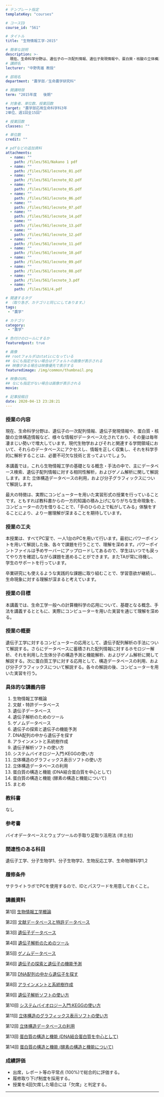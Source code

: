 ```yaml
---
# テンプレート指定
templateKey: "courses"

# コースID
course_id: "561"

# タイトル
title: "生物情報工学-2015"

# 簡単な説明
description: >-
  現在、生命科学分野は、遺伝子の一次配列情報、遺伝子発現情報や、蛋白質・核酸の立体構造情報など、様々な情報がデータベース化されており、その量は毎年凄まじい勢いで増大しています。現代生物学およびそれと関連する学問領域において、それらのデータベースにアクセスし、情報を正しく収集し、それを科学手的に解析することは、必要不可欠な技術と言ってよいでしょう。本講義では，これら生物情報工学の基礎となる概念・手 ....
# 講師名
lecturer: "中野秀雄 教授"

# 部局名
department: "農学部／生命農学研究科"

# 開講時限
term: "2015年度	後期"

# 対象者、単位数、授業回数
target: "農学部応用生命科学科3年
2単位、週1回全15回"

# 授業回数
classes: ""

# 単位数
credit: ""

# pdfなどの追加資料
attachments:
  - name: "" 
    path: /files/561/Nakano 1 pdf
  - name: "" 
    path: /files/561/lecnote_01.pdf
  - name: "" 
    path: /files/561/lecnote_02.pdf
  - name: "" 
    path: /files/561/lecnote_05.pdf
  - name: "" 
    path: /files/561/lecnote_06.pdf
  - name: "" 
    path: /files/561/lecnote_07.pdf
  - name: "" 
    path: /files/561/lecnote_14.pdf
  - name: "" 
    path: /files/561/lecnote_13.pdf
  - name: "" 
    path: /files/561/lecnote_12.pdf
  - name: "" 
    path: /files/561/lecnote_11.pdf
  - name: "" 
    path: /files/561/lecnote_10.pdf
  - name: "" 
    path: /files/561/lecnote_09.pdf
  - name: "" 
    path: /files/561/lecnote_08.pdf
  - name: "" 
    path: /files/561/lecnote_3.pdf
  - name: "" 
    path: /files/561/4.pdf

# 関連するタグ
# （取り急ぎ、カテゴリと同じにしてあります。）
tags:
 - "農学"

# カテゴリ
category:
 - "農学"

# 色付けのロールにするか
featuredpost: true

# 画像
## rootフォルダはstaticになっている
## なにも指定がない場合はデフォルトの画像が表示される
## 映像がある場合は映像優先で表示する
featuredimage: /img/common/thumbnail.png

# 映像のURL
## なにも指定がない場合は画像が表示される
movie: 

# 記事投稿日
date: 2020-04-13 23:28:21
---
```


### 授業の内容

現在、生命科学分野は、遺伝子の一次配列情報、遺伝子発現情報や、蛋白質・核酸の立体構造情報など、様々な情報がデータベース化されており、その量は毎年凄まじい勢いで増大しています。現代生物学およびそれと関連する学問領域において、それらのデータベースにアクセスし、情報を正しく収集し、それを科学手的に解析することは、必要不可欠な技術と言ってよいでしょう。

本講義では，これら生物情報工学の基礎となる概念・手法の中で、主にデータベース検索、遺伝子配列情報に対する相同性解析，およびゲノム解析に関して解説します。また 立体構造データベースの利用，および分子グラフィックスについて解説します。

最大の特徴は、実際にコンピューターを用いた実習形式の授業を行っていることです。ともすれば教科書からの一方的知識の積み上げになりがちな生命現象を、コンピューターの力を借りることで、「手のひらの上で転がしてみる」体験をすることにより、より一層理解が深まることを期待しています。


### 授業の工夫

本授業は、すべてPC室で、一人1台のPCを用いて行います。最初にパワーポイントを用いて解説した後、各々で課題を行うことで、理解を深めます。パワーポイントファイルは予めサーバーにアップロードしてあるので、学生はいつでも戻ってやり方を確認しながら課題を進めることができます。またTAが常に待機し、学生のサポートを行っています。

卒業研究にも使えるような実践的な課題に取り組むことで、学習意欲が継続し、生命現象に対する理解が深まると考えています。





### 授業の目標

本講義では、生命工学一般への計算機科学の応用について、基礎となる概念、手法を講義するとともに、実際にコンピューターを用いた実習を通じて理解を深める。

### 授業の概要

遺伝子工学に対するコンピューターの応用として、遺伝子配列解析の手法について解説する。さらにデータベースに蓄積された配列情報に対するホモロジー解析、それを利用した生体分子の構造予測と機能解析、およびゲノム解析に関して解説する。次に蛋白質工学に対する応用として、構造データベースの利用、および分子グラフィックスについて解説する。各々の解説の後、コンピューターを用いた実習を行う。

### 具体的な講義内容

1. 生物情報工学概論
2. 文献・特許データベース
3. 遺伝子データベース
4. 遺伝子解析のためのツール
5. ゲノムデータベース
6. 遺伝子の探索と遺伝子の機能予測
7. DNA配列の中から遺伝子を探す
8. アラインメントと系統樹作成
9. 遺伝子解析ソフトの使い方
10. システムバイオロジー入門:KEGGの使い方
11. 立体構造のグラフィックス表示ソフトの使い方
12. 立体構造データベースの利用
13. 蛋白質の構造と機能 (DNA結合蛋白質を中心として)
14. 蛋白質の構造と機能 (酵素の構造と機能について)
15. まとめ

### 教科書

なし

### 参考書

バイオデータベースとウェブツールの手取り足取り活用法 (羊土社)

### 関連性のある科目

遺伝子工学、分子生物学1、分子生物学2、生物反応工学、生命物理科学1,2

### 履修条件

サテライトラボでPCを使用するので、IDとパスワードを用意しておくこと。





### 講義資料

第1回
[生物情報工学概論](https://ocw.nagoya-u.jp/files/561/lecnote_01.pdf) 


第2回
[文献データベースと特許データベース](https://ocw.nagoya-u.jp/files/561/lecnote_02.pdf) 


第3回
[遺伝子データベース](https://ocw.nagoya-u.jp/files/561/lecnote_3.pdf) 


第4回
[遺伝子解析のためのツール](https://ocw.nagoya-u.jp/files/561/4.pdf) 


第5回
[ゲノムデータベース](https://ocw.nagoya-u.jp/files/561/lecnote_05.pdf) 


第6回
[遺伝子の探索と遺伝子の機能予測](https://ocw.nagoya-u.jp/files/561/lecnote_06.pdf) 


第7回
[DNA配列の中から遺伝子を探す](https://ocw.nagoya-u.jp/files/561/lecnote_07.pdf) 


第8回
[アラインメントと系統樹作成](https://ocw.nagoya-u.jp/files/561/lecnote_08.pdf) 


第9回
[遺伝子解析ソフトの使い方](https://ocw.nagoya-u.jp/files/561/lecnote_09.pdf) 


第10回
[システムバイオロジー入門:KEGGの使い方](https://ocw.nagoya-u.jp/files/561/lecnote_10.pdf) 


第11回
[立体構造のグラフィックス表示ソフトの使い方](https://ocw.nagoya-u.jp/files/561/lecnote_11.pdf) 


第12回
[立体構造データベースの利用](https://ocw.nagoya-u.jp/files/561/lecnote_12.pdf) 


第13回
[蛋白質の構造と機能 (DNA結合蛋白質を中心として)](https://ocw.nagoya-u.jp/files/561/lecnote_13.pdf) 


第14回
[蛋白質の構造と機能 (酵素の構造と機能について)](https://ocw.nagoya-u.jp/files/561/lecnote_14.pdf) 







### 成績評価

* 出席，レポート等の平常点 (100%)で総合的に評価する。
* 履修取り下げ制度を採用する。
* 授業を4回欠席した場合には「欠席」と判定する。



-----